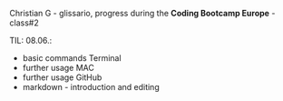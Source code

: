 Christian G - glissario,
progress during the __Coding Bootcamp Europe__ - class#2

TIL:
08.06.: 
- basic commands Terminal
- further usage MAC
- further usage GitHub
- markdown - introduction and editing

